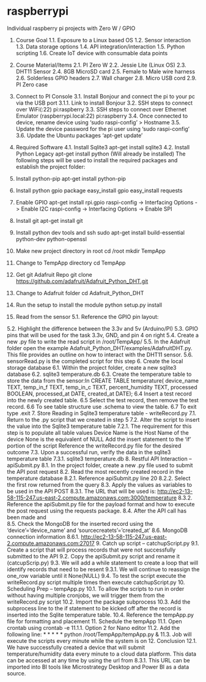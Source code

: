# raspberrypi
Individual raspberry pi projects with Zero W / GPIO
1.	Course Goal
1.1.	Exposure to a Linux based OS
1.2.	Sensor interaction
1.3.	Data storage options
1.4.	API integration/interaction
1.5.	Python scripting
1.6.	Create IoT device with consumable data points
2.	Course Material/Items
2.1.	PI Zero W
2.2.	Jessie Lite (Linux OS)
2.3.	DHT11 Sensor
2.4.	8GB MicroSD card
2.5.	Female to Male wire harness
2.6.	Solderless GPIO headers
2.7.	Wall charger
2.8.	Micro USB cord
2.9.	PI Zero case
3.	Connect to PI Console
3.1.	Install Bonjour and connect the pi to your pc via the USB port
3.1.1.	 Link to install Bonjour 
3.2.	SSH steps to connect over WiFi(<IP Address>:22) pi:raspberry
3.3.	SSH steps to connect over Ethernet Emulator (raspberrypi.local:22) pi:raspberry
3.4.	Once connected to device, rename device using ‘sudo raspi-config’ > Hostname
3.5.	Update the device password for the pi user using ‘sudo raspi-config’
3.6.	Update the Ubuntu packages ‘apt-get update’
4.	Required Software
4.1.	Install Sqlite3 apt-get install sqlite3
4.2.	Install Python Legacy apt-get install python (Will already be installed)
The following steps will be used to install the required packages and establish the project folder:

1.	Install python-pip
apt-get install python-pip
2.	Install python gpio package
easy_install gpio
easy_install requests
3.	Enable GPIO
apt-get install rpi.gpio
raspi-config -> Interfacing Options -> Enable I2C
raspi-config -> Interfacing Options -> Enable SPI
4.	Install git
apt-get install git
5.	Install python dev tools and ssh
sudo apt-get install build-essential python-dev python-openssl
6.	Make new project directory in root
cd /root
mkdir TempApp
7.	Change to TempApp directory
cd TempApp
8.	Get git Adafruit Repo
git clone https://github.com/adafruit/Adafruit_Python_DHT.git
9.	Change to Adafruit folder
cd Adafruit_Python_DHT
10.	Run the setup to install the module
python setup.py install

5.	Read from the sensor
5.1.	Reference the GPIO pin layout:
 

5.2.	Highlight the difference between the 3.3v and 5v (Arduino/PI)
5.3.	GPIO pins that will be used for the task 3.3v, GND, and pin 4 on right
5.4.	Create a new .py file to write the read script in /root/TempApp/
5.5.	In the Adafruit folder open the example Adafruit_Python_DHT/examples/AdafruitDHT.py. This file provides an outline on how to interact with the DHT11 sensor.
5.6.	sensorRead.py is the completed script for this step
6.	Create the local storage database
6.1.	Within the project folder, create a new sqlite3 database
6.2.	sqlite3 temperature.db
6.3.	Create the temperature table to store the data from the sensor:In
CREATE TABLE temperature(
device_name TEXT,
temp_in_f TEXT,
temp_in_c TEXT,
percent_humidity TEXT,
processed BOOLEAN,
processed_at DATE,
created_at DATE);
6.4 Insert a test record into the newly created table.
6.5 Select the test record, then remove the test record.
6.6 To see table structure use .schema to view the table.
6.7 To exit type .exit
7.	Store Reading in Sqlite3 temperature table - writeRecord.py
7.1.	Return to the .py script that we created in step 5
7.2.	Alter the script to insert the value into the Sqlite3 temperature table
7.2.1.	 The requirement for this step is to populate all table values
Device Name is the Host Name of the device
None is the equivalent of NULL
Add the insert statement to the ‘if’ portion of the script
Reference the writeRecord.py file for the desired outcome
7.3.	Upon a successful run, verify the data in the sqlite3 temperature table
7.3.1.	 sqlite3 temperature.db
8.	Restful API Interaction – apiSubmit.py
8.1.	In the project folder, create a new .py file used to submit the API post request
8.2.	Read the most recently created record in the temperature database
8.2.1.	 Reference apiSubmit.py line 20
8.2.2.	 Select the first row returned from the query
8.3.	Apply the values as variables to be used in the API POST
8.3.1.	 The URL that will be used is:
 http://ec2-13-58-115-247.us-east-2.compute.amazonaws.com:3000/temperature
8.3.2.	 Reference the apiSubmit.py file for the payload format and how to execute the post request using the requests package.
8.4.	After the API call has been made and  
8.5.	Check the MongoDB for the inserted record using the ‘device’=’device_name’ and ‘sourcecreatets’=’created_at’
8.6.	MongoDB connection information
8.6.1.	 http://ec2-13-58-115-247.us-east-2.compute.amazonaws.com:27017
9.	Catch up script – catchupScript.py
9.1.	Create a script that will process records that were not successfully submitted to the API
9.2.	Copy the apiSubmit.py script and rename it (catcupScrip.py)
9.3.	We will add a while statement to create a loop that will identify records that need to be resent
9.3.1.	 We will continue to reassign the one_row variable until it None(NULL)
9.4.	To test the script execute the writeRecord.py script multiple times then execute catchupScript.py
10.	Scheduling Prep – tempApp.py
10.1.	To allow the scripts to run in order without having multiple cronjobs, we will trigger them from the writeRecord.py script
10.2.	Import the package subprocess
10.3.	Add the subprocess line to the if statement to be kicked off after the record is inserted into the Sqlite temperature table.
10.4.	Reference the tempApp.py file for formatting and placement
11.	Schedule the tempApp
11.1.	Open crontab using crontab -e
11.1.1.	Option 2 for Nano editor
11.2.	Add the following line: * * * * * python /root/TempApp/tempApp.py &
11.3.	Job will execute the scripts every minute while the system is on
12.	Conclusion
12.1.	We have successfully created a device that will submit temperature/humidity data every minute to a cloud data platform. This data can be accessed at any time by using the url from 8.3.1. This URL can be imported into BI tools like Microstrategy Desktop and Power BI as a data source.
